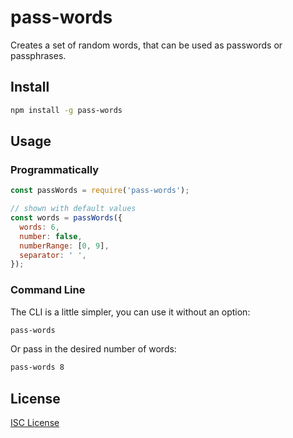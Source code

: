 # pass-words

Creates a set of random words, that can be used as passwords or passphrases.

## Install

```bash
npm install -g pass-words
```

## Usage

### Programmatically

```javascript
const passWords = require('pass-words');

// shown with default values
const words = passWords({
  words: 6,
  number: false,
  numberRange: [0, 9],
  separator: ' ',
});
```

### Command Line

The CLI is a little simpler, you can use it without an option:

```bash
pass-words
```

Or pass in the desired number of words:

```bash
pass-words 8
```

## License

[ISC License](LICENSE)
